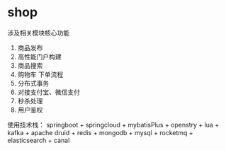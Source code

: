 # shop
涉及相关模块核心功能
1. 商品发布
2. 高性能门户构建
3. 商品搜索
4. 购物车 下单流程
5. 分布式事务
6. 对接支付宝、微信支付
7. 秒杀处理
8. 用户鉴权

使用技术栈： springboot + springcloud + mybatisPlus + openstry + lua + kafka + apache druid + redis + mongodb + mysql + rocketmq + elasticsearch + canal
